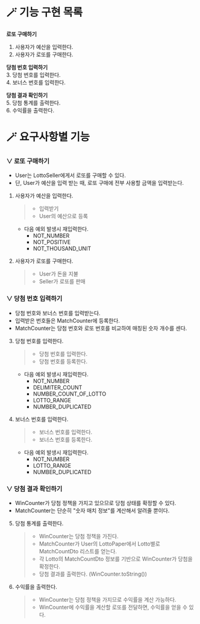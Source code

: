 # 🪄 기능 구현 목록

**로또 구매하기**  
1. 사용자가 예산을 입력한다.  
2. 사용자가 로또를 구매한다.  

**당첨 번호 입력하기**  
3. 당첨 번호를 입력한다.  
4. 보너스 번호를 입력한다.  

**당첨 결과 확인하기**  
5. 당첨 통계를 출력한다.  
6. 수익률을 출력한다.  


# 🪄 요구사항별 기능

### ∨ 로또 구매하기
- User는 LottoSeller에게서 로또를 구매할 수 있다.
- 단, User가 예산을 입력 받는 때, 로또 구매에 전부 사용할 금액을 입력받는다.

1. 사용자가 예산을 입력한다.  
    > - 입력받기
    > - User의 예산으로 등록
   - 다음 예외 발생시 재입력한다.
     - NOT_NUMBER
     - NOT_POSITIVE 
     - NOT_THOUSAND_UNIT


2. 사용자가 로또를 구매한다.
    > - User가 돈을 지불
    > - Seller가 로또를 판매

### ∨ 당첨 번호 입력하기
- 당첨 번호와 보너스 번호를 입력받는다.
- 입력받은 번호들은 MatchCounter에 등록한다.
- MatchCounter는 당첨 번호와 로또 번호를 비교하여 매칭된 숫자 개수를 센다.

3. 당첨 번호를 입력한다.
    > - 당첨 번호를 입력한다.
    > - 당첨 번호를 등록한다.
    - 다음 예외 발생시 재입력한다. 
      - NOT_NUMBER
      - DELIMITER_COUNT
      - NUMBER_COUNT_OF_LOTTO
      - LOTTO_RANGE
      - NUMBER_DUPLICATED


4. 보너스 번호를 입력한다.
    > - 보너스 번호를 입력한다.
    > - 보너스 번호를 등록한다.
    - 다음 예외 발생시 재입력한다.
      - NOT_NUMBER
      - LOTTO_RANGE
      - NUMBER_DUPLICATED

### ∨ 당첨 결과 확인하기
- WinCounter가 당첨 정책을 가지고 있으므로 당첨 상태를 확정할 수 있다.  
- MatchCounter는 단순히 "숫자 매치 정보"를 계산해서 알려줄 뿐이다.

5. 당첨 통계를 출력한다.
    > - WinCounter는 당첨 정책을 가진다. 
    > - MatchCounter가 User의 LottoPaper에서 Lotto별로 MatchCountDto 리스트를 얻는다.
    > - 각 Lotto의 MatchCountDto 정보를 기반으로 WinCounter가 당첨을 확정한다.
    > - 당첨 결과를 출력한다. (WinCounter.toString())

6. 수익률을 출력한다.
    > - WinCounter는 당첨 정책을 가지므로 수익률을 계산 가능하다.
    > - WinCounter에 수익률을 계산할 로또를 전달하면, 수익률을 얻을 수 있다.

